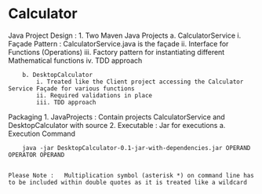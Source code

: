 # Calculator
Java Project
Design :
	1. Two Maven Java Projects
		a. CalculatorService 
			i. Façade Pattern : CalculatorService.java is the façade
			ii. Interface for Functions (Operations)
			iii. Factory pattern for instantiating different Mathematical functions
			iv. TDD approach

		b. DesktopCalculator
			i. Treated like the Client project accessing the Calculator Service Façade for various functions
			ii. Required validations in place
			iii. TDD approach
Packaging
	1. JavaProjects : Contain projects CalculatorService and DesktopCalculator with source
	2. Executable : Jar for executions
		a. Execution Command

		java -jar DesktopCalculator-0.1-jar-with-dependencies.jar OPERAND OPERATOR OPERAND
		

	Please Note :   Multiplication symbol (asterisk *) on command line has to be included within double quotes as it is treated like a wildcard
